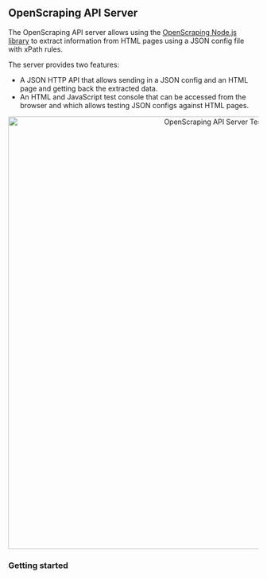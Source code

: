 ## OpenScraping API Server

The OpenScraping API server allows using the [OpenScraping Node.js library](https://github.com/zmarty/openscraping-lib-nodejs/) to extract information from HTML pages using a JSON config file with xPath rules.

The server provides two features:
* A JSON HTTP API that allows sending in a JSON config and an HTML page and getting back the extracted data.
* An HTML and JavaScript test console that can be accessed from the browser and which allows testing JSON configs against HTML pages.

<p align="center"><img src='http://i.imgur.com/AvpwGCK.jpg' alt='OpenScraping API Server Test Console' width='870'></p>

### Getting started

